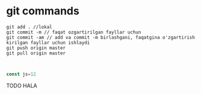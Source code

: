 # git commands
```
git add . //lokal
git commit -m // faqat ozgartirilgan fayllar uchun
git commit -am // add va commit -m birlashgani, faqatgina o'zgartirish      kirilgan fayllar uchun ishlaydi
git push origin master
git pull origin master



```
```javascript
const js=12

```
TODO HALA
